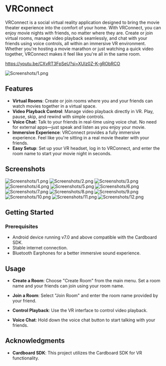 # VRConnect

VRConnect is a social virtual reality application designed to bring the movie theater experience into the comfort of your home. With VRConnect, you can enjoy movie nights with friends, no matter where they are. Create or join virtual rooms, manage video playback seamlessly, and chat with your friends using voice controls, all within an immersive VR environment. Whether you're hosting a movie marathon or just watching a quick video together, VRConnect makes it feel like you're all in the same room.


https://youtu.be/CXvRT3FpSeU?si=XUlz0Z-K-gRObRCO


![Screenshots/1.png](https://iili.io/dlK07oX.png)

## Features

- **Virtual Rooms**: Create or join rooms where you and your friends can watch movies together in a virtual space.
- **Video Playback Control**: Manage video playback directly in VR. Play, pause, skip, and rewind with simple controls.
- **Voice Chat**: Talk to your friends in real-time using voice chat. No need for external apps—just speak and listen as you enjoy your movie.
- **Immersive Experience**: VRConnect provides a fully immersive experience. Feel like you're sitting in a real movie theater with your friends.
- **Easy Setup**: Set up your VR headset, log in to VRConnect, and enter the room name to start your movie night in seconds.
  
## Screenshots
![Screenshots/1.png](https://github.com/judefernz12/VRConnect/blob/ff39460e12e5aef649ade4c34b48b0143f09f51d/Screenshots/1.png)
![Screenshots/2.png](https://github.com/judefernz12/VRConnect/blob/ff39460e12e5aef649ade4c34b48b0143f09f51d/Screenshots/2.png)
![Screenshots/3.png](https://github.com/judefernz12/VRConnect/blob/ff39460e12e5aef649ade4c34b48b0143f09f51d/Screenshots/3.png)
![Screenshots/4.png](https://github.com/judefernz12/VRConnect/blob/ff39460e12e5aef649ade4c34b48b0143f09f51d/Screenshots/4.png)
![Screenshots/5.png](https://github.com/judefernz12/VRConnect/blob/ff39460e12e5aef649ade4c34b48b0143f09f51d/Screenshots/5.png)
![Screenshots/6.png](https://github.com/judefernz12/VRConnect/blob/ff39460e12e5aef649ade4c34b48b0143f09f51d/Screenshots/6.png)
![Screenshots/7.png](https://github.com/judefernz12/VRConnect/blob/ff39460e12e5aef649ade4c34b48b0143f09f51d/Screenshots/7.png)
![Screenshots/8.png](https://github.com/judefernz12/VRConnect/blob/ff39460e12e5aef649ade4c34b48b0143f09f51d/Screenshots/8.png)
![Screenshots/9.png](https://github.com/judefernz12/VRConnect/blob/ff39460e12e5aef649ade4c34b48b0143f09f51d/Screenshots/9.png)
![Screenshots/10.png](https://github.com/judefernz12/VRConnect/blob/ff39460e12e5aef649ade4c34b48b0143f09f51d/Screenshots/10.png)
![Screenshots/11.png](https://github.com/judefernz12/VRConnect/blob/ff39460e12e5aef649ade4c34b48b0143f09f51d/Screenshots/11.png)
![Screenshots/12.png](https://github.com/judefernz12/VRConnect/blob/ff39460e12e5aef649ade4c34b48b0143f09f51d/Screenshots/12.png)

## Getting Started

### Prerequisites

- Android device running v7.0 and above compatible with the Cardboard SDK.
- Stable internet connection.
- Bluetooth Earphones for a better immersive sound experience.

## Usage

- **Create a Room**: Choose "Create Room" from the main menu. Set a room name and your friends can join using your room name.

- **Join a Room**: Select "Join Room" and enter the room name provided by your friend.

- **Control Playback**: Use the VR interface to control video playback.

- **Voice Chat**: Hold down the voice chat button to start talking with your friends.


## Acknowledgments

- **Cardboard SDK**: This project utilizes the Cardboard SDK for VR functionality.
